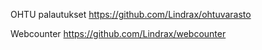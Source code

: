 OHTU palautukset
https://github.com/Lindrax/ohtuvarasto

Webcounter
https://github.com/Lindrax/webcounter
